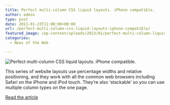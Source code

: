 ```yaml
---
title: Perfect multi-column CSS liquid layouts. iPhone compatible.
author: admin
type: post
date: 2013-01-23T11:00:00+00:00
url: /perfect-multi-column-css-liquid-layouts-iphone-compatible/
featured_image: /wp-content/uploads/2013/01/perfect-multi-column-liquid-layouts.jpg
categories:
  - News of the Web

---
```

<img src="https://i0.wp.com/matthewjamestaylor.com/img/illustrations/large/perfect-multi-column-liquid-layouts.jpg?w=700" alt="Perfect multi-column CSS liquid layouts. iPhone compatible." data-recalc-dims="1" />

This series of website layouts use percentage widths and relative positioning, and they work with all the common web browsers including Safari on the iPhone and iPod touch. They&#8217;re also &#8216;stackable&#8217; so you can use multiple column types on the one page.

<a href="http://matthewjamestaylor.com/blog/perfect-multi-column-liquid-layouts" title="Perfect multi-column CSS liquid layouts. iPhone compatible." target="_blank">Read the article</a>